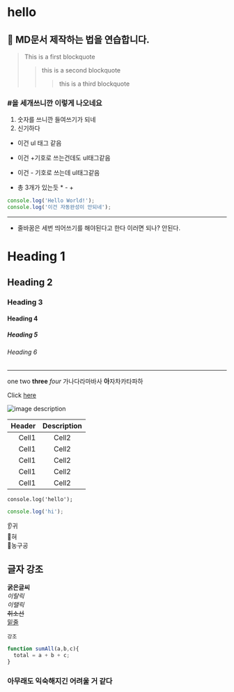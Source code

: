 # hello
## :gem: MD문서 제작하는 법을 연습합니다.
> This is a first blockquote
>>this is a second blockquote
>>>this is a third blockquote

### #을 세개쓰니깐 이렇게 나오네요
1. 숫자를 쓰니깐 들여쓰기가 되네
2. 신기하다
* 이건 ul 태그 같음
+ 이건 +기호로 쓰는건데도 ul태그같음
- 이건 - 기호로 쓰는데 ul태그같음 
* 총 3개가 있는듯 * - +
```js
console.log('Hello World!');
console.log('이건 자동완성이 안되네');
```
<hr/>

* 줄바꿈은 세번 띄어쓰기를 해야된다고 한다   이러면 되나? 안된다.


<!-- Heading -->
# Heading 1
## Heading 2
### Heading 3
#### Heading 4
##### Heading 5
###### Heading 6

<!-- Line -->
---
<!-- Text attributes -->
one two **three** *four*
가나다라마바사 **아**자차카타파하

<!-- Link -->
Click [here](https://google.com)

<!-- image -->
![image description]()

<!-- Table -->
|Header|Description|
|--:|:--:|
|Cell1|Cell2|
|Cell1|Cell2|
|Cell1|Cell2|
|Cell1|Cell2|
|Cell1|Cell2|

<!-- Code -->
`console.log('hello');`
```js
console.log('hi');
```
:ear:귀  
:tongue:혀  
:basketball:농구공  
## 글자 강조
**굵은글씨**  
*이탈릭*  
_이탤릭_  
~~취소선~~  
<u>밑줄</u>  

`강조`  
```js
function sumAll(a,b,c){
  total = a + b + c;
}
```
### 아무래도 익숙해지긴 어려울 거 같다